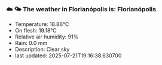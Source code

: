 ### ☁️ 🌤️  The weather in Florianópolis is: Florianópolis

- Temperature: 18.86°C
- On flesh: 19.18°C
- Relative air humidity: 91%
- Rain: 0.0 mm
- Description: Clear sky
- last updated: 2025-07-21T19:16:38.630700
